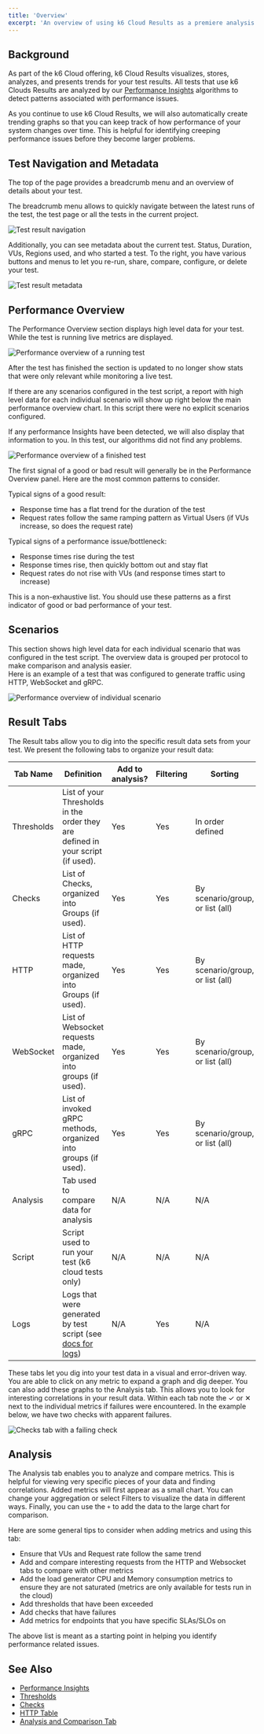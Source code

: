 ```yaml
---
title: 'Overview'
excerpt: 'An overview of using k6 Cloud Results as a premiere analysis tool'
---
```


## Background

As part of the k6 Cloud offering, k6 Cloud Results visualizes, stores, analyzes, and presents trends for your test results. All tests that use k6 Clouds Results are analyzed by our [Performance Insights](/cloud/analyzing-results/performance-insights/) algorithms to detect patterns associated with performance issues.

As you continue to use k6 Cloud Results, we will also automatically create trending graphs so that you can keep track of how performance of your system changes over time. This is helpful for identifying creeping performance issues before they become larger problems.

## Test Navigation and Metadata

The top of the page provides a breadcrumb menu and an overview of details about your test.

The breadcrumb menu allows to quickly navigate between the latest runs of the test, the test page or all the tests in the current project.

![Test result navigation](./images/01-Overview/test-run-navigation.png)

Additionally, you can see metadata about the current test. Status, Duration, VUs, Regions used, and who started a test. To the right, you have various buttons and menus to let you re-run, share, compare, configure, or delete your test.

![Test result metadata](./images/01-Overview/test-metadata.png)

## Performance Overview

The Performance Overview section displays high level data for your test. While the test is running live metrics are displayed.

![Performance overview of a running test](images/01-Overview/running-performance-overview.png)

After the test has finished the section is updated to no longer show stats that were only relevant while monitoring a live test.

If there are any scenarios configured in the test script, a report with high level data for each individual scenario will show up right below the main performance overview chart. In this script there were no explicit scenarios configured.

If any performance Insights have been detected, we will also display that information to you. In this test, our algorithms did not find any problems.

![Performance overview of a finished test](images/01-Overview/finished-performance-overview.png)

The first signal of a good or bad result will generally be in the Performance Overview panel. Here are the most common patterns to consider.

Typical signs of a good result:

- Response time has a flat trend for the duration of the test
- Request rates follow the same ramping pattern as Virtual Users (if VUs increase, so does the request rate)

Typical signs of a performance issue/bottleneck:

- Response times rise during the test
- Response times rise, then quickly bottom out and stay flat
- Request rates do not rise with VUs (and response times start to increase)

This is a non-exhaustive list. You should use these patterns as a first indicator of good or bad performance of your test.

## Scenarios

This section shows high level data for each individual scenario that was configured in the test script. The overview data is grouped per protocol to make comparison and analysis easier.\
Here is an example of a test that was configured to generate traffic using HTTP, WebSocket and gRPC.

![Performance overview of individual scenario](images/01-Overview/scenario-performance-overview.png)



## Result Tabs

The Result tabs allow you to dig into the specific result data sets from your test. We present the following tabs to organize your result data:

| Tab Name   | Definition                                                                                     | Add to analysis? | Filtering        | Sorting                 |
| ---------- | ---------------------------------------------------------------------------------------------- | ---------------- | ---------------- | ----------------------- |
| Thresholds | List of your Thresholds in the order they are defined in your script (if used).                | Yes              | Yes              | In order defined        |
| Checks     | List of Checks, organized into Groups (if used).                                               | Yes              | Yes              | By scenario/group, or list (all) |
| HTTP       | List of HTTP requests made, organized into Groups (if used).                                   | Yes              | Yes              | By scenario/group, or list (all) |
| WebSocket  | List of Websocket requests made, organized into groups (if used).                              | Yes              | Yes              | By scenario/group, or list (all) |
| gRPC       | List of invoked gRPC methods, organized into groups (if used).                                 | Yes              | Yes              | By scenario/group, or list (all) |
| Analysis   | Tab used to compare data for analysis                                                          | N/A              | N/A              | N/A                     |
| Script     | Script used to run your test (k6 cloud tests only)                                             | N/A              | N/A              | N/A                     |
| Logs       | Logs that were generated by test script (see [docs for logs](/cloud/analyzing-results/logs/))  | N/A              | Yes              | N/A                     |

These tabs let you dig into your test data in a visual and error-driven way. You are able to click on any metric to expand a graph and dig deeper. You can also add these graphs to the Analysis tab. This allows you to look for interesting correlations in your result data. Within each tab note the &#10003; or &#10005; next to the individual metrics if failures were encountered. In the example below, we have two checks with apparent failures.

![Checks tab with a failing check](images/01-Overview/checks-tab-with-failures.png)

## Analysis

The Analysis tab enables you to analyze and compare metrics. This is helpful for viewing very specific pieces of your data and finding correlations. Added metrics will first appear as a small chart. You can change your aggregation or select Filters to visualize the data in different ways. Finally, you can use the `+` to add the data to the large chart for comparison.

Here are some general tips to consider when adding metrics and using this tab:

- Ensure that VUs and Request rate follow the same trend
- Add and compare interesting requests from the HTTP and Websocket tabs to compare with other metrics
- Add the load generator CPU and Memory consumption metrics to ensure they are not saturated (metrics are only available for tests run in the cloud)
- Add thresholds that have been exceeded
- Add checks that have failures
- Add metrics for endpoints that you have specific SLAs/SLOs on

The above list is meant as a starting point in helping you identify performance related issues.

## See Also

- [Performance Insights](/cloud/analyzing-results/performance-insights/)
- [Thresholds](/cloud/analyzing-results/threshold-tab)
- [Checks](/cloud/analyzing-results/checks-tab)
- [HTTP Table](/cloud/analyzing-results/http-tab)
- [Analysis and Comparison Tab](/cloud/analyzing-results/test-comparison)
